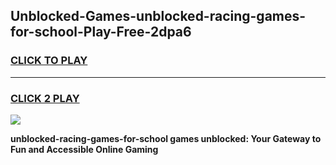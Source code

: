
## Unblocked-Games-unblocked-racing-games-for-school-Play-Free-2dpa6
<h3>
<a href="https://premium76.site?title=unblocked-racing-games-for-school&ref=22A">CLICK TO PLAY</a></h3>
<hr>

<h3>
<a href="https://premium76.site?title=unblocked-racing-games-for-school&ref=22A">CLICK 2 PLAY</a>
  
</h3>

<a href="https://premium76.site?title=unblocked-racing-games-for-school&ref=22A"><img src="https://clearcache.store/games.png"></a>


**unblocked-racing-games-for-school games unblocked: Your Gateway to Fun and Accessible Online Gaming**
